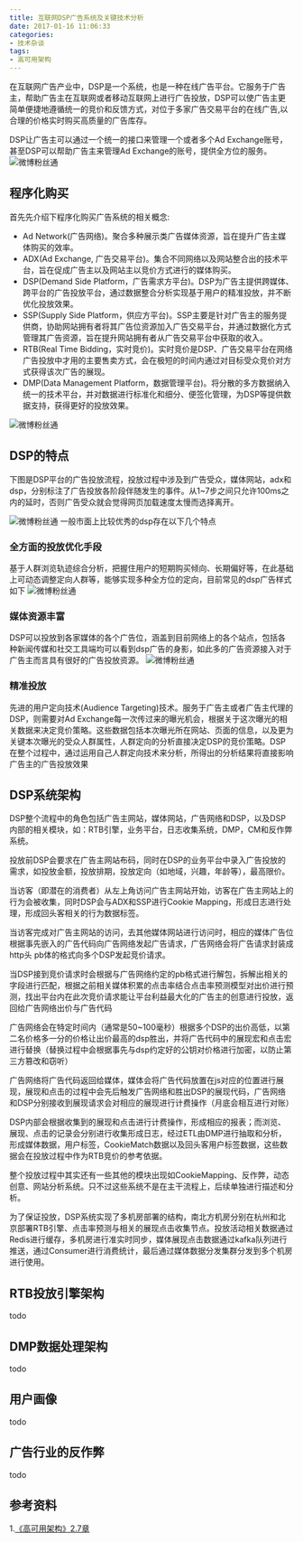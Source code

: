 ```yaml
---
title: 互联网DSP广告系统及关键技术分析
date: 2017-01-16 11:06:33
categories:
- 技术杂谈
tags:
- 高可用架构
---
```

在互联网广告产业中，DSP是一个系统，也是一种在线广告平台。它服务于广告主，帮助广告主在互联网或者移动互联网上进行广告投放，DSP可以使广告主更简单便捷地遵循统一的竞价和反馈方式，对位于多家广告交易平台的在线广告,以合理的价格实时购买高质量的广告库存。

DSP让广告主可以通过一个统一的接口来管理一个或者多个Ad Exchange账号，甚至DSP可以帮助广告主来管理Ad Exchange的账号，提供全方位的服务。
![微博粉丝通](http://wx1.sinaimg.cn/mw1024/78d85414ly1flvx60fs44j21is0skhdt.jpg "图1  DSP平台")
<!-- more -->

## 程序化购买
首先先介绍下程序化购买广告系统的相关概念:

* Ad Network(广告网络)。聚合多种展示类广告媒体资源，旨在提升广告主媒体购买的效率。
* ADX(Ad Exchange, 广告交易平台)。集合不同网络以及网站整合出的技术平台，旨在促成广告主以及网站主以竞价方式进行的媒体购买。
* DSP(Demand Side Platform，广告需求方平台)。DSP为广告主提供跨媒体、跨平台的广告投放平台，通过数据整合分析实现基于用户的精准投放，并不断优化投放效果。
* SSP(Supply Side Platform，供应方平台)。SSP主要是针对广告主的服务提供商，协助网站拥有者将其广告位资源加入广告交易平台，并通过数据化方式管理其广告资源，旨在提升网站拥有者从广告交易平台中获取的收入。
* RTB(Real Time Bidding，实时竞价)。实时竞价是DSP、广告交易平台在网络广告投放中才用的主要售卖方式，会在极短的时间内通过对目标受众竞价对方式获得该次广告的展现。
* DMP(Data Management Platform，数据管理平台)。将分散的多方数据纳入统一的技术平台，并对数据进行标准化和细分、便签化管理，为DSP等提供数据支持，获得更好的投放效果。

![微博粉丝通](http://wx3.sinaimg.cn/mw1024/78d85414ly1fn1i0f2xedj218g0m8wfk.jpg "图2  程序化购买供需业务流")

## DSP的特点

下图是DSP平台的广告投放流程，投放过程中涉及到广告受众，媒体网站，adx和dsp，分别标注了广告投放各阶段伴随发生的事件。从1~7步之间只允许100ms之内的延时，否则广告受众就会觉得网页加载速度太慢而选择离开。

![微博粉丝通](http://wx3.sinaimg.cn/mw1024/78d85414ly1fn1hj2u52ej20m507ft9e.jpg "图3  dsp广告投放流程")
一般市面上比较优秀的dsp存在以下几个特点

### 全方面的投放优化手段
基于人群浏览轨迹综合分析，把握住用户的短期购买倾向、长期偏好等，在此基础上可动态调整定向人群等，能够实现多种全方位的定向，目前常见的dsp广告样式如下
![微博粉丝通](http://wx3.sinaimg.cn/mw1024/78d85414ly1fn1i0a3l0rj20p00bpgnm.jpg "图4  dsp广告样式")

### 媒体资源丰富
DSP可以投放到各家媒体的各个广告位，涵盖到目前网络上的各个站点，包括各种新闻传媒和社交工具端均可以看到dsp广告的身影，如此多的广告资源接入对于广告主而言具有很好的广告投放资源。
![微博粉丝通](http://wx2.sinaimg.cn/mw1024/78d85414ly1fn1i05k4c3j20jg08c0tb.jpg "图4  dsp支持的媒体资源")

### 精准投放
先进的用户定向技术(Audience Targeting)技术。服务于广告主或者广告主代理的DSP，则需要对Ad Exchange每一次传过来的曝光机会，根据关于这次曝光的相关数据来决定竞价策略。这些数据包括本次曝光所在网站、页面的信息，以及更为关键本次曝光的受众人群属性，人群定向的分析直接决定DSP的竞价策略。DSP在整个过程中，通过运用自己人群定向技术来分析，所得出的分析结果将直接影响广告主的广告投放效果


## DSP系统架构
DSP整个流程中的角色包括广告主网站，媒体网站，广告网络和DSP，以及DSP内部的相关模块，如：RTB引擎，业务平台，日志收集系统，DMP，CM和反作弊系统。

投放前DSP会要求在广告主网站布码，同时在DSP的业务平台中录入广告投放的需求，如投放金额，投放排期，投放定向（如地域，兴趣，年龄等），最高限价。

当访客（即潜在的消费者）从左上角访问广告主网站开始，访客在广告主网站上的行为会被收集，同时DSP会与ADX和SSP进行Cookie Mapping，形成日志进行处理，形成回头客相关的行为数据标签。

当访客完成对广告主网站的访问，去其他媒体网站进行访问时，相应的媒体广告位根据事先嵌入的广告代码向广告网络发起广告请求，广告网络会将广告请求封装成http头 pb体的格式向多个DSP发起竞价请求。

当DSP接到竞价请求时会根据与广告网络约定的pb格式进行解包，拆解出相关的字段进行匹配，根据之前相关媒体积累的点击率结合点击率预测模型对出价进行预测，找出平台内在此次竞价请求能让平台利益最大化的广告主的创意进行投放，返回给广告网络出价与广告代码

广告网络会在特定时间内（通常是50~100毫秒）根据多个DSP的出价高低，以第二名价格多一分的价格让出价最高的dsp胜出，并将广告代码中的展现宏和点击宏进行替换（替换过程中会根据事先与dsp约定好的公钥对价格进行加密，以防止第三方篡改和窃听）

广告网络将广告代码返回给媒体，媒体会将广告代码放置在js对应的位置进行展现，展现和点击的过程中会先后触发广告网络和胜出DSP的展现代码，广告网络和DSP分别接收到展现请求会对相应的展现进行计费操作（月底会相互进行对账）

DSP内部会根据收集到的展现和点击进行计费操作，形成相应的报表；而浏览、展现、点击的记录会分别进行收集形成日志，经过ETL由DMP进行抽取和分析，形成媒体数据，用户标签，CookieMatch数据以及回头客用户标签数据，这些数据会在投放过程中作为RTB竞价的参考依据。

整个投放过程中其实还有一些其他的模块出现如CookieMapping、反作弊，动态创意、网站分析系统。只不过这些系统不是在主干流程上，后续单独进行描述和分析。

为了保证投放，DSP系统实现了多机房部署的结构，南北方机房分别在杭州和北京部署RTB引擎、点击率预测与相关的展现点击收集节点。投放活动相关数据通过Redis进行缓存，多机房进行准实时同步，媒体展现点击数据通过kafka队列进行推送，通过Consumer进行消费统计，最后通过媒体数据分发集群分发到多个机房进行使用。

## RTB投放引擎架构
todo

## DMP数据处理架构
todo

## 用户画像
todo

## 广告行业的反作弊
todo

## 参考资料
1.[《高可用架构》2.7章](http://www.360doc.com/content/15/0806/07/2909773_489803369.shtml)
